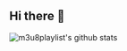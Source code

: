 ## Hi there 👋


![m3u8playlist's github stats](https://github-readme-stats.vercel.app/api?username=m3u8playlist&theme=vue-light)


<!--
**m3u8playlist/m3u8playlist** is a ✨ _special_ ✨ repository because its `README.md` (this file) appears on your GitHub profile.

Here are some ideas to get you started:

- 🔭 I’m currently working on ...
- 🌱 I’m currently learning ...
- 👯 I’m looking to collaborate on ...
- 🤔 I’m looking for help with ...
- 💬 Ask me about ...
- 📫 How to reach me: ...
- 😄 Pronouns: ...
- ⚡ Fun fact: ...
-->
